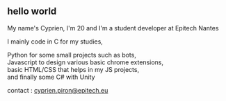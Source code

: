 ## hello world  
  
My name's Cyprien, I'm 20 and I'm a student developer at Epitech Nantes  
  
I mainly code in C for my studies,  

Python for some small projects such as bots,  
Javascript to design various basic chrome extensions,  
basic HTML/CSS that helps in my JS projects,  
and finally some C# with Unity  
  
contact : cyprien.piron@epitech.eu
